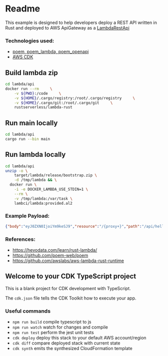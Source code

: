 # Readme
This example is designed to help developers deploy a REST API written in Rust and deployed to AWS ApiGateway as a [LambdaRestApi](https://docs.aws.amazon.com/cdk/api/v2/docs/aws-cdk-lib.aws_apigateway.LambdaRestApi.html)

### Technologies used:
- [poem, poem_lambda, poem_openapi](https://github.com/poem-web/poem)
- [AWS CDK](https://docs.aws.amazon.com/cdk/api/v2/)

## Build lambda zip 
```bash
cd lambda/api
docker run --rm     \
    -v ${PWD}:/code     \
    -v ${HOME}/.cargo/registry:/root/.cargo/registry     \
    -v ${HOME}/.cargo/git:/root/.cargo/git     \
    rustserverless/lambda-rust
```

## Run main locally
```bash
cd lambda/api
cargo run --bin main
```

## Run lambda locally
```bash
cd lambda/api
unzip -o \
    target/lambda/release/bootstrap.zip \
    -d /tmp/lambda && \
  docker run \
    -i -e DOCKER_LAMBDA_USE_STDIN=1 \
    --rm \
    -v /tmp/lambda:/var/task \
    lambci/lambda:provided.al2
```

### Example Payload: 
```json
{"body":"eyJ0ZXN0IjoiYm9keSJ9","resource":"/{proxy+}","path":"/api/hello","httpMethod":"GET","isBase64Encoded":true,"queryStringParameters":{"foo":"bar"},"multiValueQueryStringParameters":{"foo":["bar"]},"pathParameters":{"proxy":"/api/hello"},"stageVariables":{"baz":"qux"},"headers":{"Accept":"text/html,application/xhtml+xml,application/xml;q=0.9,image/webp,*/*;q=0.8","Accept-Encoding":"gzip, deflate, sdch","Accept-Language":"en-US,en;q=0.8","Cache-Control":"max-age=0","CloudFront-Forwarded-Proto":"https","CloudFront-Is-Desktop-Viewer":"true","CloudFront-Is-Mobile-Viewer":"false","CloudFront-Is-SmartTV-Viewer":"false","CloudFront-Is-Tablet-Viewer":"false","CloudFront-Viewer-Country":"US","Host":"1234567890.execute-api.us-east-1.amazonaws.com","Upgrade-Insecure-Requests":"1","User-Agent":"Custom User Agent String","Via":"1.1 08f323deadbeefa7af34d5feb414ce27.cloudfront.net (CloudFront)","X-Amz-Cf-Id":"cDehVQoZnx43VYQb9j2-nvCh-9z396Uhbp027Y2JvkCPNLmGJHqlaA==","X-Forwarded-For":"127.0.0.1, 127.0.0.2","X-Forwarded-Port":"443","X-Forwarded-Proto":"https"},"multiValueHeaders":{"Accept":["text/html,application/xhtml+xml,application/xml;q=0.9,image/webp,*/*;q=0.8"],"Accept-Encoding":["gzip, deflate, sdch"],"Accept-Language":["en-US,en;q=0.8"],"Cache-Control":["max-age=0"],"CloudFront-Forwarded-Proto":["https"],"CloudFront-Is-Desktop-Viewer":["true"],"CloudFront-Is-Mobile-Viewer":["false"],"CloudFront-Is-SmartTV-Viewer":["false"],"CloudFront-Is-Tablet-Viewer":["false"],"CloudFront-Viewer-Country":["US"],"Host":["0123456789.execute-api.us-east-1.amazonaws.com"],"Upgrade-Insecure-Requests":["1"],"User-Agent":["Custom User Agent String"],"Via":["1.1 08f323deadbeefa7af34d5feb414ce27.cloudfront.net (CloudFront)"],"X-Amz-Cf-Id":["cDehVQoZnx43VYQb9j2-nvCh-9z396Uhbp027Y2JvkCPNLmGJHqlaA=="],"X-Forwarded-For":["127.0.0.1, 127.0.0.2"],"X-Forwarded-Port":["443"],"X-Forwarded-Proto":["https"]},"requestContext":{"accountId":"123456789012","resourceId":"123456","stage":"prod","requestId":"c6af9ac6-7b61-11e6-9a41-93e8deadbeef","requestTime":"09/Apr/2015:12:34:56 +0000","requestTimeEpoch":1428582896000,"identity":{"cognitoIdentityPoolId":null,"accountId":null,"cognitoIdentityId":null,"caller":null,"accessKey":null,"sourceIp":"127.0.0.1","cognitoAuthenticationType":null,"cognitoAuthenticationProvider":null,"userArn":null,"userAgent":"Custom User Agent String","user":null},"path":"/api/hello","resourcePath":"/{proxy+}","httpMethod":"GET","apiId":"1234567890","protocol":"HTTP/1.1"}}
```


### References:
- https://hevodata.com/learn/rust-lambda/
- https://github.com/poem-web/poem
- https://github.com/awslabs/aws-lambda-rust-runtime



## Welcome to your CDK TypeScript project

This is a blank project for CDK development with TypeScript.

The `cdk.json` file tells the CDK Toolkit how to execute your app.

### Useful commands
* `npm run build`   compile typescript to js
* `npm run watch`   watch for changes and compile
* `npm run test`    perform the jest unit tests
* `cdk deploy`      deploy this stack to your default AWS account/region
* `cdk diff`        compare deployed stack with current state
* `cdk synth`       emits the synthesized CloudFormation template
